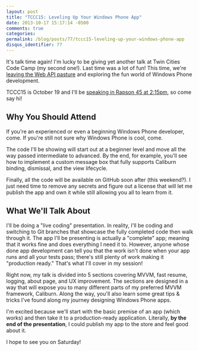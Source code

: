 ```yaml
---
layout: post
title: "TCCC15: Leveling Up Your Windows Phone App"
date: 2013-10-17 15:17:14 -0500
comments: true
categories:
permalink: /blog/posts/77/tccc15-leveling-up-your-windows-phone-app
disqus_identifier: 77
---
```


It's talk time again! I'm lucky to be giving yet another talk at Twin Cities Code Camp (my second one!). Last time was a lot of fun! This time, we're [leaving the Web API pasture](/Blog/Posts/66/about-my-web-api-session-at-twin-cities-code-camp) and exploring the fun world of Windows Phone development.

TCCC15 is October 19 and I'll be [speaking in Rapson 45 at 2:15pm](http://twincitiescodecamp.com/TCCC/Fall2013/Schedule.aspx), so come say hi!

## Why You Should Attend

If you're an experienced or even a beginning Windows Phone developer, come. If you're still not sure why Windows Phone is cool, come.

The code I'll be showing will start out at a beginner level and move all the way passed intermediate to advanced. By the end, for example, you'll see how to implement a custom message box that fully supports Caliburn binding, dismissal, and the view lifecycle.

Finally, all the code will be available on GitHub soon after (this weekend?). I just need time to remove any secrets and figure out a license that will let me publish the app and own it while still allowing you all to learn from it.

## What We'll Talk About

I'll be doing a "live coding" presentation. In reality, I'll be coding and switching to Git branches that showcase the fully completed code then walk through it. The app I'll be presenting is actually a "complete" app; meaning that it works fine and does everything I need it to. However, anyone whose done app development can tell you that the work isn't done when your app runs and all your tests pass; there's still plenty of work making it "production ready." That's what I'll cover in my session!

Right now, my talk is divided into 5 sections covering MVVM, fast resume, logging, about page, and UX improvement. The sections are designed in a way that will expose you to many different parts of my preferred MVVM framework, Caliburn. Along the way, you'll also learn some great tips & tricks I've found along my journey designing Windows Phone apps.

I'm excited because we'll start with the basic premise of an app (which works) and then take it to a production-ready application. Literally, **by the end of the presentation**, I could publish my app to the store and feel good about it.

I hope to see you on Saturday!